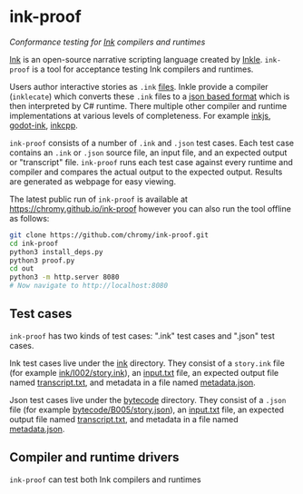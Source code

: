 # ink-proof
*Conformance testing for [Ink](https://github.com/inkle/ink) compilers and runtimes*

[Ink](https//github.com/inkle/ink) is an open-source narrative scripting language created by [Inkle](https://www.inklestudios.com). `ink-proof` is a tool for acceptance testing Ink compilers and runtimes.

Users author interactive stories as `.ink` [files](https://github.com/inkle/ink/blob/master/Documentation/WritingWithInk.md). Inkle provide a compiler (`inklecate`) which converts these `.ink` files to a [json based format](https://github.com/inkle/ink/blob/master/Documentation/ink_JSON_runtime_format.md) which is then interpreted by C# runtime.
There multiple other compiler and runtime implementations at various levels of completeness. For example [inkjs](https://github.com/y-lohse/inkjs), [godot-ink](https://github.com/paulloz/godot-ink), [inkcpp](https://github.com/brwarner/inkcpp).

`ink-proof` consists of a number of `.ink` and `.json` test cases.
Each test case contains an `.ink` or `.json` source file, an input file, and an expected output or "transcript" file.
`ink-proof` runs each test case against every runtime and compiler and compares the actual output to the expected output.
Results are generated as webpage for easy viewing.

The latest public run of `ink-proof` is available at https://chromy.github.io/ink-proof however you can also run the tool offline as follows:

```bash
git clone https://github.com/chromy/ink-proof.git
cd ink-proof
python3 install_deps.py
python3 proof.py
cd out
python3 -m http.server 8080
# Now navigate to http://localhost:8080
```

## Test cases
`ink-proof` has two kinds of test cases: ".ink" test cases and ".json" test cases.

Ink test cases live under the [ink](ink) directory. They consist of a `story.ink` file (for example [ink/I002/story.ink](ink/I002/story.ink)), an [input.txt](ink/I002/input.txt) file, an expected output file named [transcript.txt](ink/I002/transcript.txt), and metadata in a file named [metadata.json](ink/I002/metadata.json).

Json test cases live under the [bytecode](bytecode) directory. 
They consist of a `.json` file (for example [bytecode/B005/story.json](bytecode/B005/story.json)), an [input.txt](bytecode/B005/input.txt) file, an expected output file named [transcript.txt](bytecode/B005/transcript.txt), and metadata in a file named [metadata.json](bytecode/B005/metadata.json).

## Compiler and runtime drivers
`ink-proof` can test both Ink compilers and runtimes



